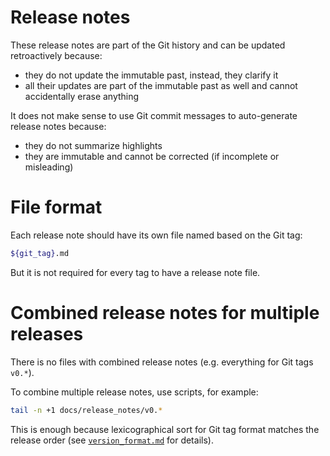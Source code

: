 
# Release notes

These release notes are part of the Git history and can be updated retroactively because:
*   they do not update the immutable past, instead, they clarify it
*   all their updates are part of the immutable past as well and cannot accidentally erase anything

It does not make sense to use Git commit messages to auto-generate release notes because:
*   they do not summarize highlights
*   they are immutable and cannot be corrected (if incomplete or misleading)

# File format

Each release note should have its own file named based on the Git tag:

```sh
${git_tag}.md
```

But it is not required for every tag to have a release note file.

# Combined release notes for multiple releases

There is no files with combined release notes (e.g. everything for Git tags `v0.*`).

To combine multiple release notes, use scripts, for example:

```sh
tail -n +1 docs/release_notes/v0.*
```

This is enough because lexicographical sort for Git tag format matches the release order
(see [`version_format.md`][version_format.md] for details).

[version_format.md]: ../dev_notes/version_format.md

